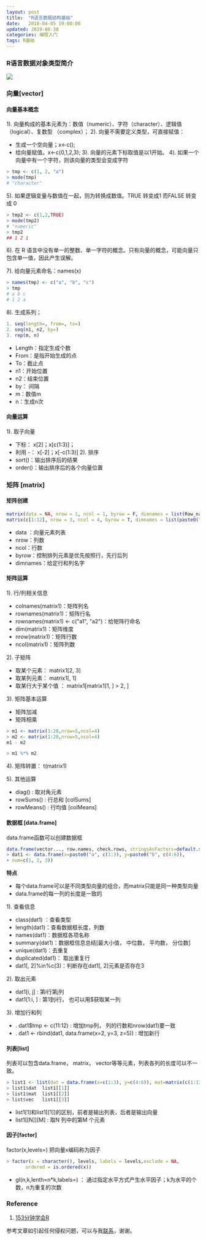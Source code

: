 ```yaml
---
layout: post
title:  "R语言数据结构基础"
date:   2018-04-05 19:00:00
updated: 2019-08-30
categories: 编程入门
tags: R基础
---
```





### R语言数据对象类型简介
![](https://raw.githubusercontent.com/HuaZou/HuaZou.github.io/master/_posts/img/R.introduction.png)

### **向量**[vector]

#### 向量基本概念

1). 向量构成的基本元素为：数值（numeric）、字符（character）、逻辑值（logical）、复数型
   （complex）；
2). 向量不需要定义类型，可直接赋值：
   - 生成一个空向量；x<-c();
   - 给向量赋值。x<-c(0,1,2,3);
       3). 向量的元素下标取值是以1开始。
         4). 如果一个向量中有一个字符，则该向量的类型会变成字符

```R
> tmp <- c(1, 2, "a")
> mode(tmp)
# "character"
```

5). 如果逻辑变量与数值在一起，则为转换成数值。TRUE 转变成1 而FALSE 转变成 0

```R
> tmp2 <- c(1,2,TRUE)
> mode(tmp2)
# "numeric"
> tmp2
## 1 2 1
```
6). 在 R 语言中没有单一的整数、单一字符的概念。只有向量的概念，可能向量只包含单一值，因此产生误解。

7). 给向量元素命名：names(x)

```R
> names(tmp) <- c("a", "b", "c")
> tmp
# a b c
# 1 2 a
```

8). 生成系列； 

```R
1. seq(length=, from=, to=)
2. seq(n1, n2, by=) 
3. rep(m, n) 
```
* Length：指定生成个数
* From：是指开始生成的点
* To：截止点
* n1：开始位置
* n2：结束位置
* by： 间隔
* m：数值m
* n：生成n次

#### 向量运算

1). 取子向量
  * 下标： x[2]；x[c(1:3)]；
  * 利用 -： x[-2]；x[-c(1:3)]
      2). 排序
  * sort()：输出排序后的结果
  * order()：输出排序后的各个向量位置


### **矩阵** [matrix]

#### 矩阵创建

```R
matrix(data = NA, nrow = 1, ncol = 1, byrow = F, dimnames = list(Row_name, Col_name))
matrix(c[1:12], nrow = 3, ncol = 4, byrow = T, dimnames = list(paste0("a", c(1:2)), paste0("b", c(1:4))))
```

* data ：向量元素列表
* nrow：列数
* ncol：行数
* byrow：控制排列元素是优先按照行，先行后列
* dimnames：给定行和列名字


#### 矩阵运算

1). 行/列相关信息
* colnames(matrix1)：矩阵列名
* rownames(matrix1)：矩阵行名
* rownames(matrix1) <- c("a1", "a2")：给矩阵行命名
* dim(matrix1)：矩阵维度
* nrow(matrix1)：矩阵行数
* ncol(matrix1)：矩阵列数

2). 子矩阵
* 取某个元素：  matrix1[2, 3]
* 取某列元素：  matrix1[, 1]
* 取某行大于某个值 ： matrix1[matrix1[1, ] > 2,  ]

3). 矩阵基本运算
* 矩阵加减 
* 矩阵相乘

```R
> m1 <- matrix(1:20,nrow=5,ncol=4)
> m2 <- matrix(1:20,nrow=5,ncol=4)
m1 - m2 

> m1 %*% m2 
```

4). 矩阵转置： t(matrix1)

5). 其他运算
* diag()  :  取对角元素
* rowSums() : 行总和  [colSums]
* rowMeans() : 行均值  [colMeans]

#### 数据框 [data.frame]

data.frame函数可以创建数据框

```R
data.frame(vector..., row.names, check.rows, stringsAsFactors=default.stringsAsFactors())
> dat1 <- data.frame(x=paste0("a", c(1:3), y=paste0("b", c(4:6)), 
+ num=c(1, 2, 3))
```

**特点**

* 每个data.frame可以是不同类型向量的组合，而matrix只能是同一种类型向量
* data.frame的每一列的长度是一致的

1). 查看信息
* class(dat1) ：查看类型
* length(dat1)：查看数据框长度，列数
* names(dat1)：数据框各项名称
* summary(dat1)：数据框信息总结[最大小值， 中位数， 平均数， 分位数]
* unique(dat1)：去重复
* duplicated(dat1)： 取出重复行
* dat1[, 2]%in%c(3)：判断存在dat1[, 2]元素是否存在3

2). 取出元素
* dat1[i, j] : 第i行第j列
* dat1[1:i, ] : 第1到i行， 也可以用$获取某一列

3). 增加行和列
* . dat1$tmp <- c(11:12) : 增加tmp列， 列的行数和nrow(dat1)要一致
* . dat1 <- rbind(dat1, data.frame(x=2, y=3, z=5)) : 增加新行


####  列表[list]

列表可以包含data.frame， matrix， vector等等元素，列表各列的长度可以不一致。

```R
> list1 <- list(dat = data.frame(x=c(1:3), y=c(4:6)), mat=matrix(c(1:12), nrow=3, ncol=4), vec=c(1:20))
> list1$dat  list1[[1]]
> list1$mat  list1[[2]]
> list$vec   list1[[3]]
```

* list1[1]和list1[[1]]的区别，前者是输出列表，后者是输出向量 
* list1[\[N]\]\[M] : 取N 列中的第M 个元素


#### 因子[factor]

factor(x,levels=) 把向量x编码称为因子 

```R
> factor(x = character(), levels, labels = levels,exclude = NA, 
       ordered = is.ordered(x))
```

* gl(n,k,lenth=n*k,labels=) ： 通过指定水平方式产生水平因子；k为水平的个数，n为重复的次数





### Reference

1. [153分钟学会R](https://cran.r-project.org/doc/contrib/Liu-FAQ.pdf)

参考文章如引起任何侵权问题，可以与我[联系](https://github.com/HuaZou/)，谢谢。

